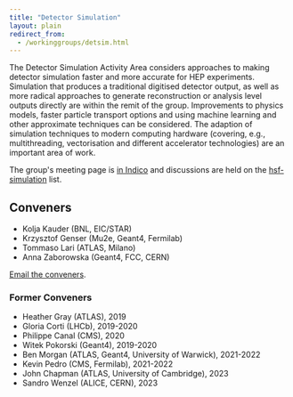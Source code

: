 ```yaml
---
title: "Detector Simulation"
layout: plain
redirect_from:
  - /workinggroups/detsim.html
---
```


The Detector Simulation Activity Area considers approaches to making
detector simulation faster and more accurate for HEP experiments.
Simulation that produces a traditional digitised detector output, as
well as more radical approaches to generate reconstruction or analysis
level outputs directly are within the remit of the group. Improvements
to physics models, faster particle transport options and using machine
learning and other approximate techniques can be considered. The
adaption of simulation techniques to modern computing hardware
(covering, e.g., multithreading, vectorisation and different accelerator
technologies) are an important area of work.

The group's meeting page is [in Indico](https://indico.cern.ch/category/10916/) and
discussions are held on the [hsf-simulation](https://groups.google.com/g/hsf-simulation) list.

## Conveners

- Kolja Kauder (BNL, EIC/STAR)
- Krzysztof Genser (Mu2e, Geant4, Fermilab)
- Tommaso Lari (ATLAS, Milano)
- Anna Zaborowska (Geant4, FCC, CERN)

[Email the conveners](mailto:tommaso.lari@mi.infn.it,genser@fnal.gov,kkauder@gmail.com,anna.zaborowska@cern.ch).

### Former Conveners

- Heather Gray (ATLAS), 2019
- Gloria Corti (LHCb), 2019-2020
- Philippe Canal (CMS), 2020
- Witek Pokorski (Geant4), 2019-2020
- Ben Morgan (ATLAS, Geant4, University of Warwick), 2021-2022
- Kevin Pedro (CMS, Fermilab), 2021-2022
- John Chapman (ATLAS, University of Cambridge), 2023
- Sandro Wenzel (ALICE, CERN), 2023

